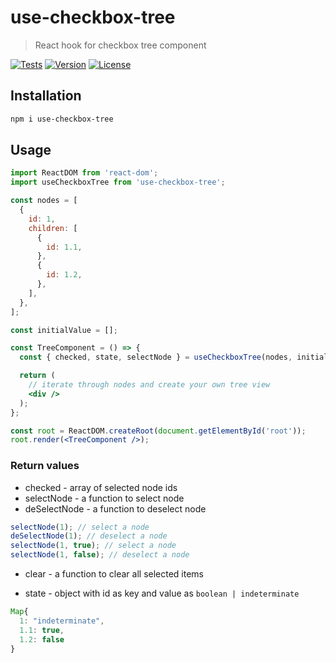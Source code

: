 # use-checkbox-tree

> React hook for checkbox tree component

[![Tests](https://github.com/sibiraj-s/use-checkbox-tree/actions/workflows/tests.yml/badge.svg)](https://github.com/sibiraj-s/use-checkbox-tree/actions/workflows/tests.yml)
[![Version](https://badgen.net/npm/v/use-checkbox-tree)](https://npmjs.com/use-checkbox-tree)
[![License](https://badgen.net/npm/license/use-checkbox-tree)](https://github.com/sibiraj-s/use-checkbox-tree/blob/master/LICENSE)

## Installation

```bash
npm i use-checkbox-tree
```

## Usage

```jsx
import ReactDOM from 'react-dom';
import useCheckboxTree from 'use-checkbox-tree';

const nodes = [
  {
    id: 1,
    children: [
      {
        id: 1.1,
      },
      {
        id: 1.2,
      },
    ],
  },
];

const initialValue = [];

const TreeComponent = () => {
  const { checked, state, selectNode } = useCheckboxTree(nodes, initialValue);

  return (
    // iterate through nodes and create your own tree view
    <div />
  );
};

const root = ReactDOM.createRoot(document.getElementById('root'));
root.render(<TreeComponent />);
```

### Return values

- checked - array of selected node ids
- selectNode - a function to select node
- deSelectNode - a function to deselect node

```js
selectNode(1); // select a node
deSelectNode(1); // deselect a node
selectNode(1, true); // select a node
selectNode(1, false); // deselect a node
```

- clear - a function to clear all selected items

- state - object with id as key and value as `boolean | indeterminate`

```js
Map{
  1: "indeterminate",
  1.1: true,
  1.2: false
}
```
